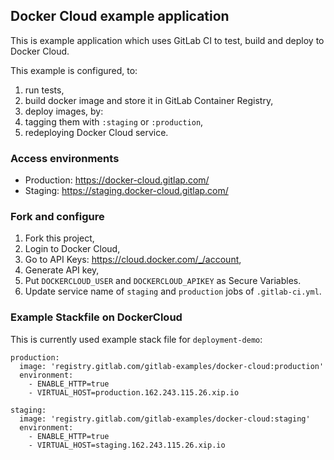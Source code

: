 ## Docker Cloud example application

This is example application which uses GitLab CI to test, build and deploy to Docker Cloud.

This example is configured, to:
1. run tests,
2. build docker image and store it in GitLab Container Registry,
3. deploy images, by:
  1. tagging them with `:staging` or `:production`,
  2. redeploying Docker Cloud service.

### Access environments

* Production: https://docker-cloud.gitlap.com/
* Staging: https://staging.docker-cloud.gitlap.com/

### Fork and configure

1. Fork this project,
1. Login to Docker Cloud,
1. Go to API Keys: https://cloud.docker.com/_/account,
1. Generate API key,
1. Put `DOCKERCLOUD_USER` and `DOCKERCLOUD_APIKEY` as Secure Variables.
1. Update service name of `staging` and `production` jobs of `.gitlab-ci.yml`.

### Example Stackfile on DockerCloud

This is currently used example stack file for `deployment-demo`:
```
production:
  image: 'registry.gitlab.com/gitlab-examples/docker-cloud:production'
  environment:
    - ENABLE_HTTP=true
    - VIRTUAL_HOST=production.162.243.115.26.xip.io

staging:
  image: 'registry.gitlab.com/gitlab-examples/docker-cloud:staging'
  environment:
    - ENABLE_HTTP=true
    - VIRTUAL_HOST=staging.162.243.115.26.xip.io
```
